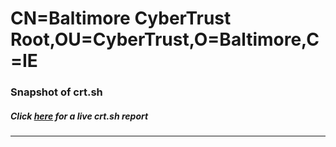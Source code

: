 # CN=Baltimore CyberTrust Root,OU=CyberTrust,O=Baltimore,C=IE
### Snapshot of crt.sh
##### Click [here](https://crt.sh/?q=Serial_02B920B93ED27861C003DB6CD483965A) for a live crt.sh report

---
